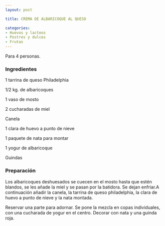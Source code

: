 ```yaml
---
layout: post

title: CREMA DE ALBARICOQUE AL QUESO

categories:
- Huevos y lacteos
- Postres y dulces
- Frutas
---
```

Para 4 personas.

<h3>Ingredientes</h3>
1 tarrina de queso Philadelphia

1/2 kg. de albaricoques

1 vaso de mosto

2 cucharadas de miel

Canela

1 clara de huevo a punto de nieve

1 paquete de nata para montar

1 yogur de albaricoque

Guindas

<h3>Preparación</h3>
Los albaricoques deshuesados se cuecen en el mosto hasta que estén blandos, se les añade la miel y se pasan por la batidora. Se dejan enfriar.A continuación añadir la canela, la tarrina de queso philadelphia, la clara de huevo a punto de nieve y la nata montada.

Reservar una parte para adornar. Se pone la mezcla en copas individuales, con una cucharada de yogur en el centro. Decorar con nata y una guinda roja.
